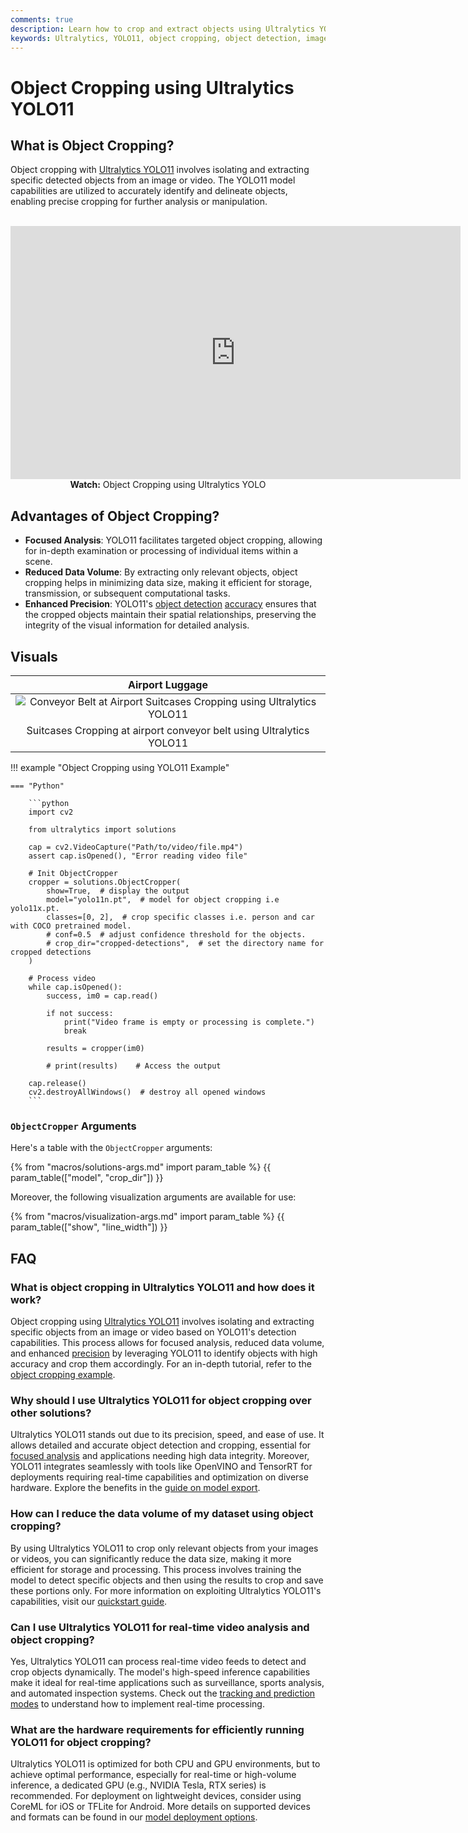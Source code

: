 ```yaml
---
comments: true
description: Learn how to crop and extract objects using Ultralytics YOLO11 for focused analysis, reduced data volume, and enhanced precision.
keywords: Ultralytics, YOLO11, object cropping, object detection, image processing, video analysis, AI, machine learning
---
```


# Object Cropping using Ultralytics YOLO11

## What is Object Cropping?

Object cropping with [Ultralytics YOLO11](https://github.com/ultralytics/ultralytics/) involves isolating and extracting specific detected objects from an image or video. The YOLO11 model capabilities are utilized to accurately identify and delineate objects, enabling precise cropping for further analysis or manipulation.

<p align="center">
  <br>
  <iframe loading="lazy" width="720" height="405" src="https://www.youtube.com/embed/ydGdibB5Mds"
    title="YouTube video player" frameborder="0"
    allow="accelerometer; autoplay; clipboard-write; encrypted-media; gyroscope; picture-in-picture; web-share"
    allowfullscreen>
  </iframe>
  <br>
  <strong>Watch:</strong> Object Cropping using Ultralytics YOLO
</p>

## Advantages of Object Cropping?

- **Focused Analysis**: YOLO11 facilitates targeted object cropping, allowing for in-depth examination or processing of individual items within a scene.
- **Reduced Data Volume**: By extracting only relevant objects, object cropping helps in minimizing data size, making it efficient for storage, transmission, or subsequent computational tasks.
- **Enhanced Precision**: YOLO11's [object detection](https://www.ultralytics.com/glossary/object-detection) [accuracy](https://www.ultralytics.com/glossary/accuracy) ensures that the cropped objects maintain their spatial relationships, preserving the integrity of the visual information for detailed analysis.

## Visuals

|                                                                                Airport Luggage                                                                                 |
| :----------------------------------------------------------------------------------------------------------------------------------------------------------------------------: |
| ![Conveyor Belt at Airport Suitcases Cropping using Ultralytics YOLO11](https://github.com/ultralytics/docs/releases/download/0/suitcases-cropping-airport-conveyor-belt.avif) |
|                                                      Suitcases Cropping at airport conveyor belt using Ultralytics YOLO11                                                      |

!!! example "Object Cropping using YOLO11 Example"

    === "Python"

        ```python
        import cv2

        from ultralytics import solutions

        cap = cv2.VideoCapture("Path/to/video/file.mp4")
        assert cap.isOpened(), "Error reading video file"

        # Init ObjectCropper
        cropper = solutions.ObjectCropper(
            show=True,  # display the output
            model="yolo11n.pt",  # model for object cropping i.e yolo11x.pt.
            classes=[0, 2],  # crop specific classes i.e. person and car with COCO pretrained model.
            # conf=0.5  # adjust confidence threshold for the objects.
            # crop_dir="cropped-detections",  # set the directory name for cropped detections
        )

        # Process video
        while cap.isOpened():
            success, im0 = cap.read()

            if not success:
                print("Video frame is empty or processing is complete.")
                break

            results = cropper(im0)

            # print(results)    # Access the output

        cap.release()
        cv2.destroyAllWindows()  # destroy all opened windows
        ```

### `ObjectCropper` Arguments

Here's a table with the `ObjectCropper` arguments:

{% from "macros/solutions-args.md" import param_table %}
{{ param_table(["model", "crop_dir"]) }}

Moreover, the following visualization arguments are available for use:

{% from "macros/visualization-args.md" import param_table %}
{{ param_table(["show", "line_width"]) }}

## FAQ

### What is object cropping in Ultralytics YOLO11 and how does it work?

Object cropping using [Ultralytics YOLO11](https://github.com/ultralytics/ultralytics) involves isolating and extracting specific objects from an image or video based on YOLO11's detection capabilities. This process allows for focused analysis, reduced data volume, and enhanced [precision](https://www.ultralytics.com/glossary/precision) by leveraging YOLO11 to identify objects with high accuracy and crop them accordingly. For an in-depth tutorial, refer to the [object cropping example](#object-cropping-using-ultralytics-yolo11).

### Why should I use Ultralytics YOLO11 for object cropping over other solutions?

Ultralytics YOLO11 stands out due to its precision, speed, and ease of use. It allows detailed and accurate object detection and cropping, essential for [focused analysis](#advantages-of-object-cropping) and applications needing high data integrity. Moreover, YOLO11 integrates seamlessly with tools like OpenVINO and TensorRT for deployments requiring real-time capabilities and optimization on diverse hardware. Explore the benefits in the [guide on model export](../modes/export.md).

### How can I reduce the data volume of my dataset using object cropping?

By using Ultralytics YOLO11 to crop only relevant objects from your images or videos, you can significantly reduce the data size, making it more efficient for storage and processing. This process involves training the model to detect specific objects and then using the results to crop and save these portions only. For more information on exploiting Ultralytics YOLO11's capabilities, visit our [quickstart guide](../quickstart.md).

### Can I use Ultralytics YOLO11 for real-time video analysis and object cropping?

Yes, Ultralytics YOLO11 can process real-time video feeds to detect and crop objects dynamically. The model's high-speed inference capabilities make it ideal for real-time applications such as surveillance, sports analysis, and automated inspection systems. Check out the [tracking and prediction modes](../modes/predict.md) to understand how to implement real-time processing.

### What are the hardware requirements for efficiently running YOLO11 for object cropping?

Ultralytics YOLO11 is optimized for both CPU and GPU environments, but to achieve optimal performance, especially for real-time or high-volume inference, a dedicated GPU (e.g., NVIDIA Tesla, RTX series) is recommended. For deployment on lightweight devices, consider using CoreML for iOS or TFLite for Android. More details on supported devices and formats can be found in our [model deployment options](../guides/model-deployment-options.md).
